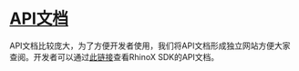 # [API文档](https://ximmerse.github.io/Rhino-X/API/html/annotated.html)

API文档比较庞大，为了方便开发者使用，我们将API文档形成独立网站方便大家查阅。开发者可以通过[此链接](https://ximmerse.github.io/Rhino-X/API/html/annotated.html)查看RhinoX SDK的API文档。